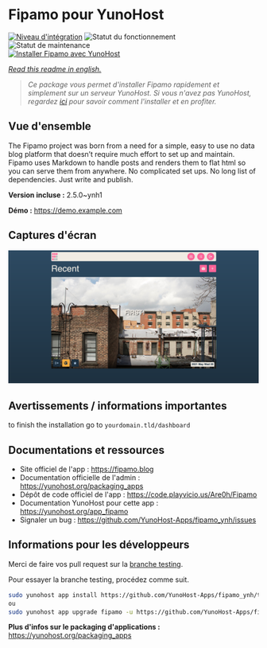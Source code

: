 <!--
N.B.: This README was automatically generated by https://github.com/YunoHost/apps/tree/master/tools/README-generator
It shall NOT be edited by hand.
-->

# Fipamo pour YunoHost

[![Niveau d'intégration](https://dash.yunohost.org/integration/fipamo.svg)](https://dash.yunohost.org/appci/app/fipamo) ![Statut du fonctionnement](https://ci-apps.yunohost.org/ci/badges/fipamo.status.svg) ![Statut de maintenance](https://ci-apps.yunohost.org/ci/badges/fipamo.maintain.svg)  
[![Installer Fipamo avec YunoHost](https://install-app.yunohost.org/install-with-yunohost.svg)](https://install-app.yunohost.org/?app=fipamo)

*[Read this readme in english.](./README.md)*

> *Ce package vous permet d'installer Fipamo rapidement et simplement sur un serveur YunoHost.
Si vous n'avez pas YunoHost, regardez [ici](https://yunohost.org/#/install) pour savoir comment l'installer et en profiter.*

## Vue d'ensemble

The Fipamo project was born from a need for a simple, easy to use no data blog platform that doesn’t require much effort to set up and maintain. Fipamo uses Markdown to handle posts and renders them to flat html so you can serve them from anywhere. No complicated set ups. No long list of dependencies. Just write and publish.


**Version incluse :** 2.5.0~ynh1

**Démo :** https://demo.example.com

## Captures d'écran

![Capture d'écran de Fipamo](./doc/screenshots/dash-index.png)

## Avertissements / informations importantes

to finish the installation go to `yourdomain.tld/dashboard`
## Documentations et ressources

* Site officiel de l'app : <https://fipamo.blog>
* Documentation officielle de l'admin : <https://yunohost.org/packaging_apps>
* Dépôt de code officiel de l'app : <https://code.playvicio.us/Are0h/Fipamo>
* Documentation YunoHost pour cette app : <https://yunohost.org/app_fipamo>
* Signaler un bug : <https://github.com/YunoHost-Apps/fipamo_ynh/issues>

## Informations pour les développeurs

Merci de faire vos pull request sur la [branche testing](https://github.com/YunoHost-Apps/fipamo_ynh/tree/testing).

Pour essayer la branche testing, procédez comme suit.

``` bash
sudo yunohost app install https://github.com/YunoHost-Apps/fipamo_ynh/tree/testing --debug
ou
sudo yunohost app upgrade fipamo -u https://github.com/YunoHost-Apps/fipamo_ynh/tree/testing --debug
```

**Plus d'infos sur le packaging d'applications :** <https://yunohost.org/packaging_apps>
